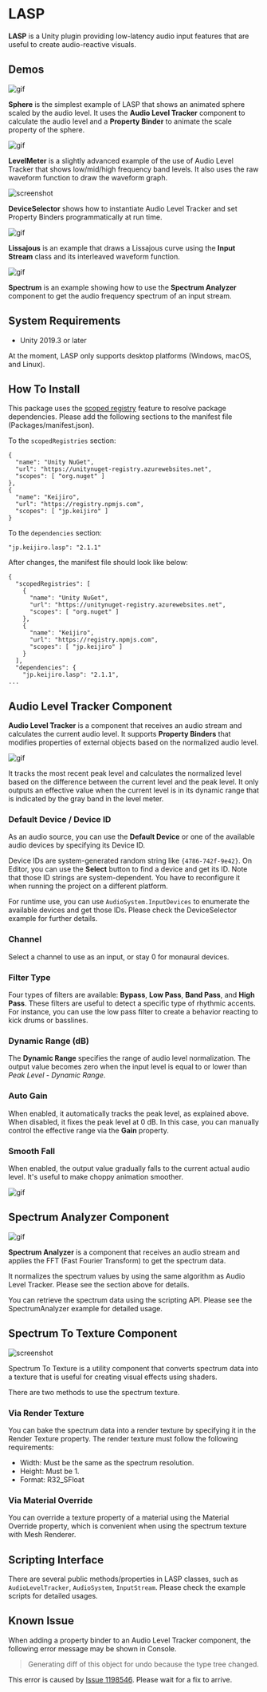 LASP
====

**LASP** is a Unity plugin providing low-latency audio input features that are
useful to create audio-reactive visuals.

Demos
-----

![gif](https://i.imgur.com/L98u4AI.gif)

**Sphere** is the simplest example of LASP that shows an animated sphere scaled
by the audio level. It uses the **Audio Level Tracker** component to calculate
the audio level and a **Property Binder** to animate the scale property of the
sphere.

![gif](https://i.imgur.com/4OVS00N.gif)

**LevelMeter** is a slightly advanced example of the use of Audio Level Tracker
that shows low/mid/high frequency band levels. It also uses the raw waveform
function to draw the waveform graph.

![screenshot](https://i.imgur.com/D51PENw.png)

**DeviceSelector** shows how to instantiate Audio Level Tracker and set Property
Binders programmatically at run time.

![gif](https://i.imgur.com/gVwN4qE.gif)

**Lissajous** is an example that draws a Lissajous curve using the **Input
Stream** class and its interleaved waveform function.

![gif](https://i.imgur.com/jT0Tj1o.gif)

**Spectrum** is an example showing how to use the **Spectrum Analyzer**
component to get the audio frequency spectrum of an input stream.

System Requirements
-------------------

- Unity 2019.3 or later

At the moment, LASP only supports desktop platforms (Windows, macOS, and Linux).

How To Install
--------------

This package uses the [scoped registry] feature to resolve package dependencies.
Please add the following sections to the manifest file (Packages/manifest.json).

[scoped registry]: https://docs.unity3d.com/Manual/upm-scoped.html

To the `scopedRegistries` section:

```
{
  "name": "Unity NuGet",
  "url": "https://unitynuget-registry.azurewebsites.net",
  "scopes": [ "org.nuget" ]
},
{
  "name": "Keijiro",
  "url": "https://registry.npmjs.com",
  "scopes": [ "jp.keijiro" ]
}
```

To the `dependencies` section:

```
"jp.keijiro.lasp": "2.1.1"
```

After changes, the manifest file should look like below:

```
{
  "scopedRegistries": [
    {
      "name": "Unity NuGet",
      "url": "https://unitynuget-registry.azurewebsites.net",
      "scopes": [ "org.nuget" ]
    },
    {
      "name": "Keijiro",
      "url": "https://registry.npmjs.com",
      "scopes": [ "jp.keijiro" ]
    }
  ],
  "dependencies": {
    "jp.keijiro.lasp": "2.1.1",
...
```

Audio Level Tracker Component
-----------------------------

**Audio Level Tracker** is a component that receives an audio stream and
calculates the current audio level. It supports **Property Binders** that
modifies properties of external objects based on the normalized audio level.

![gif](https://i.imgur.com/wBsYq64.gif)

It tracks the most recent peak level and calculates the normalized level based
on the difference between the current level and the peak level. It only outputs
an effective value when the current level is in its dynamic range that is
indicated by the gray band in the level meter.

### Default Device / Device ID

As an audio source, you can use the **Default Device** or one of the available
audio devices by specifying its Device ID.

Device IDs are system-generated random string like `{4786-742f-9e42}`. On
Editor, you can use the **Select** button to find a device and get its ID. Note
that those ID strings are system-dependent. You have to reconfigure it when
running the project on a different platform.

For runtime use, you can use `AudioSystem.InputDevices` to enumerate the
available devices and get those IDs. Please check the DeviceSelector example for
further details.

### Channel

Select a channel to use as an input, or stay 0 for monaural devices.

### Filter Type

Four types of filters are available: **Bypass**, **Low Pass**, **Band Pass**,
and **High Pass**. These filters are useful to detect a specific type of
rhythmic accents. For instance, you can use the low pass filter to create a
behavior reacting to kick drums or basslines.

### Dynamic Range (dB)

The **Dynamic Range** specifies the range of audio level normalization. The
output value becomes zero when the input level is equal to or lower than
*Peak Level - Dynamic Range*.

### Auto Gain

When enabled, it automatically tracks the peak level, as explained above. When
disabled, it fixes the peak level at 0 dB. In this case, you can manually
control the effective range via the **Gain** property.

### Smooth Fall

When enabled, the output value gradually falls to the current actual audio
level. It's useful to make choppy animation smoother.

![gif](https://i.imgur.com/VKiZx4M.gif)

Spectrum Analyzer Component
---------------------------

![gif](https://i.imgur.com/sWRMSMG.gif)

**Spectrum Analyzer** is a component that receives an audio stream and applies
the FFT (Fast Fourier Transform) to get the spectrum data.

It normalizes the spectrum values by using the same algorithm as Audio Level
Tracker. Please see the section above for details.

You can retrieve the spectrum data using the scripting API. Please see the
SpectrumAnalyzer example for detailed usage.

Spectrum To Texture Component
-----------------------------

![screenshot](https://i.imgur.com/r9kxPF3.png)

Spectrum To Texture is a utility component that converts spectrum data into a
texture that is useful for creating visual effects using shaders.

There are two methods to use the spectrum texture.

### Via Render Texture

You can bake the spectrum data into a render texture by specifying it in the
Render Texture property. The render texture must follow the following
requirements:

- Width: Must be the same as the spectrum resolution.
- Height: Must be 1.
- Format: R32_SFloat

### Via Material Override

You can override a texture property of a material using the Material Override
property, which is convenient when using the spectrum texture with Mesh
Renderer.

Scripting Interface
-------------------

There are several public methods/properties in LASP classes, such as
`AudioLevelTracker`, `AudioSystem`, `InputStream`. Please check the example
scripts for detailed usages.

Known Issue
-----------

When adding a property binder to an Audio Level Tracker component, the
following error message may be shown in Console.

> Generating diff  of this object for undo because the type tree changed.

This error is caused by [Issue 1198546]. Please wait for a fix to arrive.

[Issue 1198546]: https://issuetracker.unity3d.com/issues/serializedproperty-undo-does-not-work-properly-when-the-parent-serializedobject-is-a-script-with-managed-references
